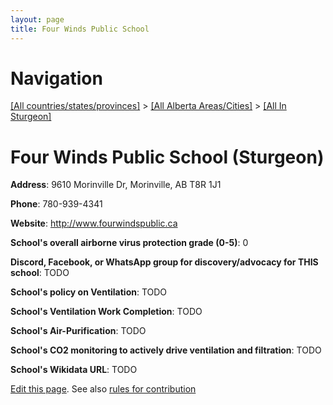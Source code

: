 ```yaml
---
layout: page
title: Four Winds Public School
---
```

# Navigation

[[All countries/states/provinces]](../../..) > [[All Alberta Areas/Cities]](../..) > [[All In Sturgeon]](..)

# Four Winds Public School (Sturgeon)

**Address**: 9610 Morinville Dr, Morinville, AB T8R 1J1

**Phone**: 780-939-4341

**Website**: <http://www.fourwindspublic.ca>

**School's overall airborne virus protection grade (0-5)**: 0

**Discord, Facebook, or WhatsApp group for discovery/advocacy for THIS school**: TODO

**School's policy on Ventilation**: TODO

**School's Ventilation Work Completion**: TODO

**School's Air-Purification**: TODO

**School's CO2 monitoring to actively drive ventilation and filtration**: TODO

**School's Wikidata URL**: TODO


[Edit this page](https://github.com/ventilate-schools/AB/edit/main/./Sturgeon/Four_Winds_Public_School.md). See also [rules for contribution](../../../contribution-rules/)